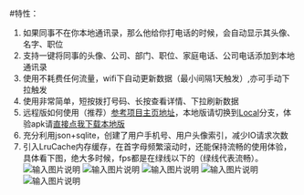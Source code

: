 #特性：  
1. 如果同事不在你本地通讯录，那么他给你打电话的时候，会自动显示其头像、名字、职位  
2. 支持一键将同事的头像、公司、部门、职位、家庭电话、公司电话添加到本地通讯录  
3. 使用不耗费任何流量，wifi下自动更新数据（最小间隔1天触发）,亦可手动下拉触发  
4. 使用非常简单，短按拨打号码、长按查看详情、下拉刷新数据  
5. 远程版如何使用（推荐）[参考项目主页地址](http://www.cnblogs.com/kimmy/p/4636313.html)，本地版请切换到[Local](http://git.oschina.net/yso/SmartCall/tree/local/)分支，体验apk请[直接点我下载本地版](http://files.cnblogs.com/files/kimmy/%E4%BC%81%E4%B8%9A%E9%80%9A%E8%AE%AF%E5%BD%95%E6%9C%AC%E5%9C%B0%E7%89%88.apk)  
6. 充分利用json+sqlite，创建了用户手机号、用户头像索引，减少IO请求次数  
7. 引入LruCache内存缓存，在首字母频繁滚动时，还能保持流畅的使用体验，具体看下图，绝大多时候，fps都是在绿线以下的（绿线代表流畅）。  
 ![输入图片说明](http://git.oschina.net/uploads/images/2015/0717/144802_bbbcba34_331643.png "在这里输入图片标题")
![输入图片说明](http://git.oschina.net/uploads/images/2015/0710/173317_b78509da_331643.png "来电识别")
![输入图片说明](http://git.oschina.net/uploads/images/2015/0710/173342_0a70e15e_331643.png "用户详情")
![输入图片说明](http://git.oschina.net/uploads/images/2015/0710/173601_6edc0049_331643.png "插入到本地通讯录了")
![输入图片说明](http://images0.cnblogs.com/blog2015/339868/201507/101710481119429.gif "软件详情")